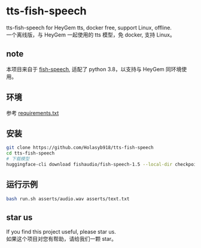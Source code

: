 # tts-fish-speech
tts-fish-speech for HeyGem tts, docker free, support Linux, offline.  
一个离线版，与 HeyGem 一起使用的 tts 模型，免 docker, 支持 Linux。  

## note
本项目来自于 [fish-speech](https://github.com/fishaudio/fish-speech), 适配了 python 3.8，以支持与 HeyGem 同环境使用。
## 环境
参考 [requirements.txt](requirements.txt)

## 安装
```bash
git clone https://github.com/Holasyb918/tts-fish-speech
cd tts-fish-speech
# 下载模型
huggingface-cli download fishaudio/fish-speech-1.5 --local-dir checkpoints/fish-speech-1.5/
```

## 运行示例
```bash
bash run.sh asserts/audio.wav asserts/text.txt
```

## star us
If you find this project useful, please star us.  
如果这个项目对您有帮助，请给我们一颗 star。
